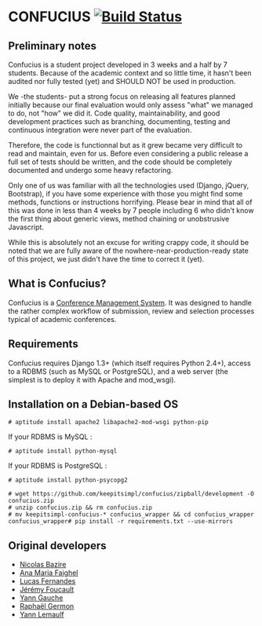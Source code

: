 CONFUCIUS [![Build Status](https://secure.travis-ci.org/keepitsimpl/confucius.png?branch=development)](http://travis-ci.org/keepitsimpl/confucius)
=================================================================================================================================================

Preliminary notes
-----------------

Confucius is a student project developed in 3 weeks and a half by 7 students.
Because of the academic context and so little time, it hasn't been audited nor
fully tested (yet) and SHOULD NOT be used in production.

We -the students- put a strong focus on releasing all features planned initially because
our final evaluation would only assess "what" we managed to do, not "how" we did it.
Code quality, maintainability, and good development practices such as branching, documenting,
testing and continuous integration were never part of the evaluation.

Therefore, the code is functionnal but as it grew became very difficult to read and maintain, even
for us. Before even considering a public release a full set of tests should be written, and
the code should be completely documented and undergo some heavy refactoring.

Only one of us was familiar with all the technologies used (Django, jQuery, Bootstrap),
if you have some experience with those you might find some methods, functions or instructions horrifying.
Please bear in mind that all of this was done in less than 4 weeks by 7 people including 6 who
didn't know the first thing about generic views, method chaining or unobstrusive Javascript.

While this is absolutely not an excuse for writing crappy code, it should be noted that we are
fully aware of the nowhere-near-production-ready state of this project, we just didn't have the
time to correct it (yet).

What is Confucius?
------------------

Confucius is a [Conference Management System](https://en.wikipedia.org/wiki/Conference_management_system).
It was designed to handle the rather complex workflow of submission, review
and selection processes typical of academic conferences.

Requirements
------------

Confucius requires Django 1.3+ (which itself requires Python 2.4+), access to a RDBMS (such as MySQL or PostgreSQL), and a
web server (the simplest is to deploy it with Apache and mod\_wsgi).

Installation on a Debian-based OS
------------

    # aptitude install apache2 libapache2-mod-wsgi python-pip

If your RDBMS is MySQL :

    # aptitude install python-mysql

If your RDBMS is PostgreSQL :

    # aptitude install python-psycopg2

    # wget https://github.com/keepitsimpl/confucius/zipball/development -O confucius.zip
    # unzip confucius.zip && rm confucius.zip
    # mv keepitsimpl-confucius-* confucius_wrapper && cd confucius_wrapper
    confucius_wrapper# pip install -r requirements.txt --use-mirrors

Original developers
-------------------

- [Nicolas Bazire](/nbazire)
- [Ana Maria Faighel](/anouchka)
- [Lucas Fernandes](/lferna05)
- [Jérémy Foucault](/jfouca)
- [Yann Gauche](/yanng)
- [Raphaël Germon](/rgermon)
- [Yann Lemaulf](/ylemaulf)
